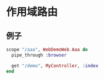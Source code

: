 # 作用域路由

## 例子

```elixir
scope "/aaa", WebDemoWeb.Aaa do
  pipe_through :browser

  get "/demo", MyController, :index
end
```
